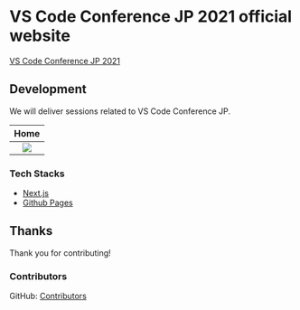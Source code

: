 # VS Code Conference JP 2021 official website

[VS Code Conference JP 2021](https://vscodejp.github.io/conf2021)

## Development

We will deliver sessions related to VS Code Conference JP.

|Home|
|:---:|
|![](https://i.imgur.com/OTTatpw.jpg)|

### Tech Stacks

- [Next.js](https://nextjs.org/)
- [Github Pages](https://docs.github.com/ja/pages/getting-started-with-github-pages/about-github-pages)

## Thanks

Thank you for contributing!

### Contributors

GitHub: [Contributors](https://github.com/vscodejp/conf2021/graphs/contributors)
